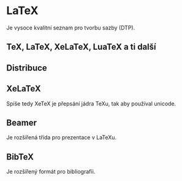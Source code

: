# LaTeX
 
 Je vysoce kvalitní seznam pro tvorbu sazby (DTP).
 
## TeX, LaTeX, XeLaTeX, LuaTeX a ti další

## Distribuce
 
## XeLaTeX
 
Spíše tedy XeTeX je přepsání jádra TeXu, tak aby používal unicode. 
 
## Beamer

Je rozšířená třída pro prezentace v LaTeXu.

## BibTeX

Je rozšířený formát pro bibliografii.
 